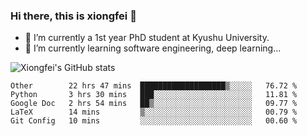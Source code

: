 ### Hi there, this is xiongfei 👋


- 🔭 I’m currently a 1st year PhD student at Kyushu University.
- 🌱 I’m currently learning software engineering, deep learning...

<!--
**Toma62299781/Toma62299781** is a ✨ _special_ ✨ repository because its `README.md` (this file) appears on your GitHub profile.
Here are some ideas to get you started:
-->

![Xiongfei's GitHub stats](https://github-readme-stats.vercel.app/api?username=Toma62299781)

<!--START_SECTION:waka-->
```text
Other        22 hrs 47 mins  ███████████████████▒░░░░░   76.72 % 
Python       3 hrs 30 mins   ███░░░░░░░░░░░░░░░░░░░░░░   11.81 % 
Google Doc   2 hrs 54 mins   ██▒░░░░░░░░░░░░░░░░░░░░░░   09.77 % 
LaTeX        14 mins         ▒░░░░░░░░░░░░░░░░░░░░░░░░   00.79 % 
Git Config   10 mins         ░░░░░░░░░░░░░░░░░░░░░░░░░   00.60 % 
```
<!--END_SECTION:waka-->

